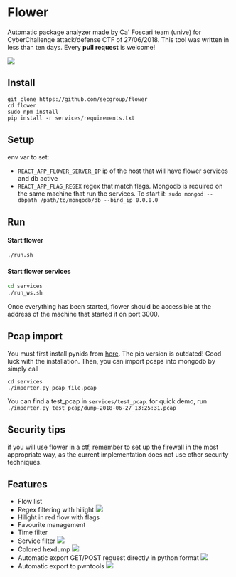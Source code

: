 # Flower

Automatic package analyzer made by Ca' Foscari team (unive) for CyberChallenge attack/defense CTF of 27/06/2018.
This tool was written in less than ten days. Every **pull request** is welcome!

![](https://github.com/secgroup/flower/blob/master/demo_images/demo3.png?raw=true)



## Install
```
git clone https://github.com/secgroup/flower
cd flower
sudo npm install 
pip install -r services/requirements.txt
```

## Setup
env var to set:
- `REACT_APP_FLOWER_SERVER_IP` ip of the host that will have flower services and db active
- `REACT_APP_FLAG_REGEX` regex that match flags. 
Mongodb is required on the same machine that run the services.
To start it: `sudo mongod --dbpath /path/to/mongodb/db --bind_ip 0.0.0.0` 


## Run

#### Start flower
```bash
./run.sh
```
#### Start flower services
```bash
cd services
./run_ws.sh
```
Once everything has been started, flower should be accessible at the address of the machine that started it on port 3000.


## Pcap import
You must first install pynids from [here](https://github.com/MITRECND/pynids). The pip version is outdated! Good luck with the installation.
Then, you can import pcaps into mongodb by simply call
```
cd services
./importer.py pcap_file.pcap
```
You can find a test_pcap in `services/test_pcap`. for quick demo, run `./importer.py test_pcap/dump-2018-06-27_13:25:31.pcap`

## Security tips
if you will use flower in a ctf, remember to set up the firewall in the most appropriate way, as the current implementation does not use other security techniques.

## Features
- Flow list
- Regex filtering with hilight
![](https://github.com/secgroup/flower/blob/master/demo_images/demo_search_hilight.png?raw=true)
- Hilight in red flow with flags
- Favourite management
- Time filter
- Service filter
![](https://github.com/secgroup/flower/blob/master/demo_images/demo_service_selection.png)
- Colored hexdump
![](https://github.com/secgroup/flower/blob/master/demo_images/demo_hex_dump.png?raw=true)
- Automatic export GET/POST request directly in python format
![](https://github.com/secgroup/flower/blob/master/demo_images/demo_request_export.png)
- Automatic export to pwntools
![](https://github.com/secgroup/flower/blob/master/demo_images/demp_export_pwn.png)
